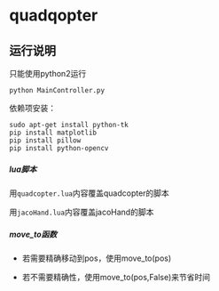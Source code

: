 # quadqopter

## 运行说明

只能使用python2运行

````
python MainController.py
````



依赖项安装：

````
sudo apt-get install python-tk
pip install matplotlib
pip install pillow
pip install python-opencv
````

##### lua脚本

用`quadcopter.lua`内容覆盖quadcopter的脚本

用`jacoHand.lua`内容覆盖jacoHand的脚本

##### move_to函数

+ 若需要精确移动到pos，使用move_to(pos)

+ 若不需要精确性，使用move_to(pos,False)来节省时间